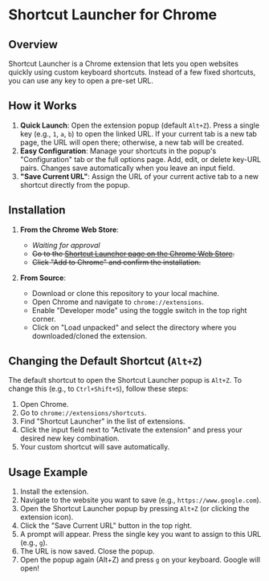 # Shortcut Launcher for Chrome

## Overview

Shortcut Launcher is a Chrome extension that lets you open websites quickly using custom keyboard shortcuts. Instead of a few fixed shortcuts, you can use any key to open a pre-set URL.

## How it Works

1.  **Quick Launch**: Open the extension popup (default `Alt+Z`). Press a single key (e.g., `1`, `a`, `b`) to open the linked URL. If your current tab is a new tab page, the URL will open there; otherwise, a new tab will be created.
2.  **Easy Configuration**: Manage your shortcuts in the popup's "Configuration" tab or the full options page. Add, edit, or delete key-URL pairs. Changes save automatically when you leave an input field.
3.  **"Save Current URL"**: Assign the URL of your current active tab to a new shortcut directly from the popup.

## Installation

1.  **From the Chrome Web Store**:
    *   *Waiting for approval*
    *   ~~Go to the [Shortcut Launcher page on the Chrome Web Store](CHROME_WEB_STORE_URL_HERE).~~
    *   ~~Click "Add to Chrome" and confirm the installation.~~

2.  **From Source**:
    *   Download or clone this repository to your local machine.
    *   Open Chrome and navigate to `chrome://extensions`.
    *   Enable "Developer mode" using the toggle switch in the top right corner.
    *   Click on "Load unpacked" and select the directory where you downloaded/cloned the extension.

## Changing the Default Shortcut (`Alt+Z`)

The default shortcut to open the Shortcut Launcher popup is `Alt+Z`. To change this (e.g., to `Ctrl+Shift+S`), follow these steps:

1.  Open Chrome.
2.  Go to `chrome://extensions/shortcuts`.
3.  Find "Shortcut Launcher" in the list of extensions.
4.  Click the input field next to "Activate the extension" and press your desired new key combination.
5.  Your custom shortcut will save automatically.

## Usage Example

1.  Install the extension.
2.  Navigate to the website you want to save (e.g., `https://www.google.com`).
3.  Open the Shortcut Launcher popup by pressing `Alt+Z` (or clicking the extension icon).
4.  Click the "Save Current URL" button in the top right.
5.  A prompt will appear. Press the single key you want to assign to this URL (e.g., `g`).
6.  The URL is now saved. Close the popup.
7.  Open the popup again (Alt+Z) and press `g` on your keyboard. Google will open!